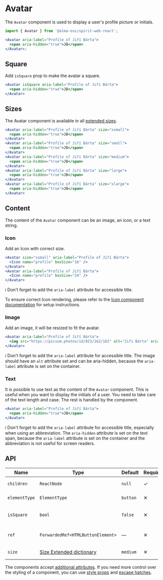 # Avatar

The `Avatar` component is used to display a user's profile picture or initials.

```jsx
import { Avatar } from '@alma-oss/spirit-web-react';

<Avatar aria-label="Profile of Jiří Bárta">
  <span aria-hidden="true">JB</span>
</Avatar>;
```

## Square

Add `isSquare` prop to make the avatar a square.

```jsx
<Avatar isSquare aria-label="Profile of Jiří Bárta">
  <span aria-hidden="true">JB</span>
</Avatar>
```

## Sizes

The Avatar component is available in all [extended sizes][dictionary-size].

```jsx
<Avatar aria-label="Profile of Jiří Bárta" size="xsmall">
  <span aria-hidden="true">JB</span>
</Avatar>
<Avatar aria-label="Profile of Jiří Bárta" size="small">
  <span aria-hidden="true">JB</span>
</Avatar>
<Avatar aria-label="Profile of Jiří Bárta" size="medium">
  <span aria-hidden="true">JB</span>
</Avatar>
<Avatar aria-label="Profile of Jiří Bárta" size="large">
  <span aria-hidden="true">JB</span>
</Avatar>
<Avatar aria-label="Profile of Jiří Bárta" size="xlarge">
  <span aria-hidden="true">JB</span>
</Avatar>
```

## Content

The content of the `Avatar` component can be an image, an icon, or a text string.

### Icon

Add an Icon with correct size.

```jsx
<Avatar size="xsmall" aria-label="Profile of Jiří Bárta">
  <Icon name="profile" boxSize="16" />
</Avatar>
<Avatar aria-label="Profile of Jiří Bárta">
  <Icon name="profile" boxSize="24" />
</Avatar>
```

ℹ️ Don't forget to add the `aria-label` attribute for accessible title.

To ensure correct Icon rendering, please refer to the [Icon component documentation][web-react-icon-documentation] for setup instructions.

### Image

Add an image, it will be resized to fit the avatar.

```jsx
<Avatar aria-label="Profile of Jiří Bárta">
  <img src="https://picsum.photos/id/823/162/162" alt="Jiří Bárta" aria-hidden="true" />
</Avatar>
```

ℹ️ Don't forget to add the `aria-label` attribute for accessible title.
The image should have an `alt` attribute set and can be aria-hidden, because the `aria-label`
attribute is set on the container.

### Text

It is possible to use text as the content of the `Avatar` component.
This is useful when you want to display the initials of a user. You need to
take care of the text length and case. The rest is handled by the component.

```jsx
<Avatar aria-label="Profile of Jiří Bárta">
  <span aria-hidden="true">JB</span>
</Avatar>
```

ℹ️ Don't forget to add the `aria-label` attribute for accessible title, especially when
using an abbreviation. The `aria-hidden` attribute is set on the text span, because the `aria-label`
attribute is set on the container and the abbreviation is not useful for screen readers.

## API

| Name          | Type                                        | Default  | Required | Description               |
| ------------- | ------------------------------------------- | -------- | -------- | ------------------------- |
| `children`    | `ReactNode`                                 | `null`   | ✓        | Content of the Avatar     |
| `elementType` | `ElementType`                               | `button` | ✕        | Type of element           |
| `isSquare`    | `bool`                                      | `false`  | ✕        | If true, Avatar is square |
| `ref`         | `ForwardedRef<HTMLButtonElement>`           | —        | ✕        | Avatar element reference  |
| `size`        | [Size Extended dictionary][dictionary-size] | `medium` | ✕        | Size of the Avatar        |

The components accept [additional attributes][readme-additional-attributes].
If you need more control over the styling of a component, you can use [style props][readme-style-props]
and [escape hatches][readme-escape-hatches].

[dictionary-size]: https://github.com/lmc-eu/spirit-design-system/tree/main/docs/DICTIONARIES.md#size
[readme-additional-attributes]: https://github.com/lmc-eu/spirit-design-system/blob/main/packages/web-react/README.md#additional-attributes
[readme-escape-hatches]: https://github.com/lmc-eu/spirit-design-system/blob/main/packages/web-react/README.md#escape-hatches
[readme-style-props]: https://github.com/lmc-eu/spirit-design-system/blob/main/packages/web-react/README.md#style-props
[web-react-icon-documentation]: https://github.com/lmc-eu/spirit-design-system/blob/main/packages/web-react/src/components/Icon/README.md#-usage
